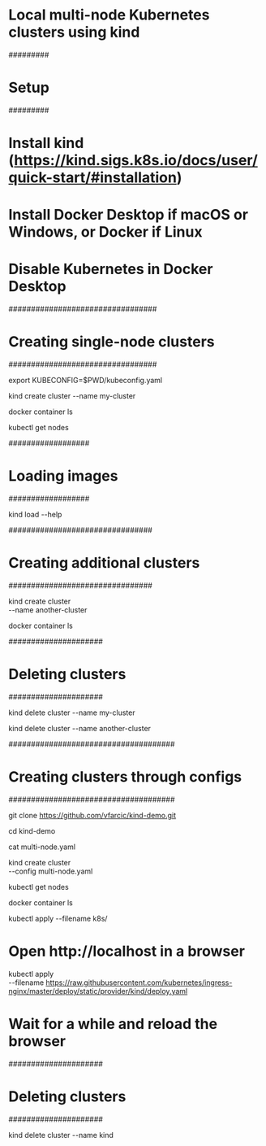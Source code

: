 # Local multi-node Kubernetes clusters using kind

#########
# Setup #
#########

# Install kind (https://kind.sigs.k8s.io/docs/user/quick-start/#installation)

# Install Docker Desktop if macOS or Windows, or Docker if Linux

# Disable Kubernetes in Docker Desktop

#################################
# Creating single-node clusters #
#################################

export KUBECONFIG=$PWD/kubeconfig.yaml

kind create cluster --name my-cluster

docker container ls

kubectl get nodes

##################
# Loading images #
##################

kind load --help

################################
# Creating additional clusters #
################################

kind create cluster \
    --name another-cluster

docker container ls

#####################
# Deleting clusters #
#####################

kind delete cluster --name my-cluster

kind delete cluster --name another-cluster

#####################################
# Creating clusters through configs #
#####################################

git clone https://github.com/vfarcic/kind-demo.git

cd kind-demo

cat multi-node.yaml

kind create cluster \
    --config multi-node.yaml

kubectl get nodes

docker container ls

kubectl apply --filename k8s/

# Open http://localhost in a browser

kubectl apply \
    --filename https://raw.githubusercontent.com/kubernetes/ingress-nginx/master/deploy/static/provider/kind/deploy.yaml

# Wait for a while and reload the browser

#####################
# Deleting clusters #
#####################

kind delete cluster --name kind
